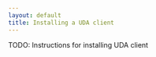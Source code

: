 ```yaml
---
layout: default
title: Installing a UDA client
---
```


TODO: Instructions for installing UDA client
